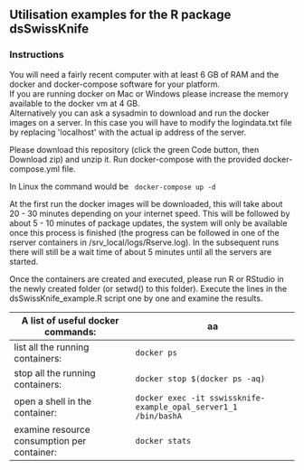 ## Utilisation examples for the R package dsSwissKnife

### Instructions
You will need a fairly recent computer with at least 6 GB of RAM and the docker and docker-compose software for your platform.\
If you are running docker on Mac or Windows please increase the memory available to the docker vm at 4 GB.\
Alternatively you can ask a sysadmin to download and run the docker images on a server. In this case you will have to modify the logindata.txt file
by replacing 'localhost' with the actual ip address of the server.

Please download this repository (click the green Code button, then Download zip) and unzip it.
Run docker-compose with the provided docker-compose.yml file.

In Linux the command would be 
<code>
docker-compose up -d
</code>
  
At the first run the docker images will be downloaded, this will take about 20 - 30 minutes depending on your internet speed.
This will be followed by about 5 - 10  minutes of package updates, the system will only be available once this process is finished (the progress can be followed in one of the rserver containers in /srv_local/logs/Rserve.log). In the subsequent runs there will still be a wait time of about 5 minutes until all the servers are started.

Once the containers are created and executed, please run R or RStudio in the newly created folder (or setwd() to this folder).
Execute the lines in the dsSwissKnife_example.R script one by one and examine the results.

A list of useful docker commands:           |             aa
--------------------------------------------|--------------------------------------------------------------------------
list all the running containers:            | <code>docker ps</code>
stop all the running containers:            | <code>docker stop $(docker ps -aq)</code>
open a shell in the container:              | <code>docker exec -it sswissknife-example_opal_server1_1 /bin/bashA</code>
examine resource consumption per container: | <code>docker stats</code>



